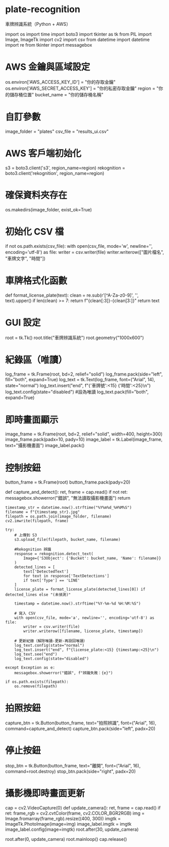# plate-recognition
車牌辨識系統（Python + AWS）

import os
import time
import boto3
import tkinter as tk
from PIL import Image, ImageTk
import cv2
import csv
from datetime import datetime
import re
from tkinter import messagebox

# AWS 金鑰與區域設定

os.environ['AWS_ACCESS_KEY_ID'] = "你的存取金鑰"
os.environ['AWS_SECRET_ACCESS_KEY'] = "你的私密存取金鑰"
region = "你的儲存桶位置"
bucket_name = "你的儲存桶名稱"

# 自訂參數

image_folder = "plates"
csv_file = "results_ui.csv"

# AWS 客戶端初始化

s3 = boto3.client('s3', region_name=region)
rekognition = boto3.client('rekognition', region_name=region)

# 確保資料夾存在

os.makedirs(image_folder, exist_ok=True)

# 初始化 CSV 檔

if not os.path.exists(csv_file):
    with open(csv_file, mode='w', newline='', encoding='utf-8') as file:
        writer = csv.writer(file)
        writer.writerow(["圖片檔名", "車牌文字", "時間"])

# 車牌格式化函數

def format_license_plate(text):
    clean = re.sub(r'[^A-Za-z0-9]', '', text).upper()
    if len(clean) >= 7:
        return f"{clean[:3]}-{clean[3:]}"
    return text

# GUI 設定

root = tk.Tk()
root.title("車牌辨識系統")
root.geometry("1000x600")

# 紀錄區（唯讀）

log_frame = tk.Frame(root, bd=2, relief="solid")
log_frame.pack(side="left", fill="both", expand=True)
log_text = tk.Text(log_frame, font=("Arial", 14), state="normal")
log_text.insert("end", f"{'車牌號':<15} {'時間':<25}\n")
log_text.config(state="disabled")  #設為唯讀
log_text.pack(fill="both", expand=True)

# 即時畫面顯示

image_frame = tk.Frame(root, bd=2, relief="solid", width=400, height=300)
image_frame.pack(padx=10, pady=10)
image_label = tk.Label(image_frame, text="攝影機畫面")
image_label.pack()

# 控制按鈕

button_frame = tk.Frame(root)
button_frame.pack(pady=20)

def capture_and_detect():
    ret, frame = cap.read()
    if not ret:
        messagebox.showerror("錯誤", "無法讀取攝影機畫面")
        return

    timestamp_str = datetime.now().strftime("%Y%m%d_%H%M%S")
    filename = f"{timestamp_str}.jpg"
    filepath = os.path.join(image_folder, filename)
    cv2.imwrite(filepath, frame)

    try:
        # 上傳到 S3
        s3.upload_file(filepath, bucket_name, filename)

        #Rekognition 辨識
        response = rekognition.detect_text(
            Image={'S3Object': {'Bucket': bucket_name, 'Name': filename}}
        )
        detected_lines = [
            text['DetectedText']
            for text in response['TextDetections']
            if text['Type'] == 'LINE'
        ]
        license_plate = format_license_plate(detected_lines[0]) if detected_lines else "(未偵測)"

        timestamp = datetime.now().strftime("%Y-%m-%d %H:%M:%S")

        # 寫入 CSV
        with open(csv_file, mode='a', newline='', encoding='utf-8') as file:
            writer = csv.writer(file)
            writer.writerow([filename, license_plate, timestamp])

        # 更新紀錄（解除唯讀-更新-再設回唯讀）
        log_text.config(state="normal")
        log_text.insert("end", f"{license_plate:<15} {timestamp:<25}\n")
        log_text.see("end")
        log_text.config(state="disabled")

    except Exception as e:
        messagebox.showerror("錯誤", f"辨識失敗：{e}")

    if os.path.exists(filepath):
        os.remove(filepath)

# 拍照按鈕

capture_btn = tk.Button(button_frame, text="拍照辨識", font=("Arial", 16), command=capture_and_detect)
capture_btn.pack(side="left", padx=20)

# 停止按鈕

stop_btn = tk.Button(button_frame, text="離開", font=("Arial", 16), command=root.destroy)
stop_btn.pack(side="right", padx=20)

# 攝影機即時畫面更新

cap = cv2.VideoCapture(0)
def update_camera():
    ret, frame = cap.read()
    if ret:
        frame_rgb = cv2.cvtColor(frame, cv2.COLOR_BGR2RGB)
        img = Image.fromarray(frame_rgb).resize((400, 300))
        imgtk = ImageTk.PhotoImage(image=img)
        image_label.imgtk = imgtk
        image_label.config(image=imgtk)
    root.after(30, update_camera)

root.after(0, update_camera)
root.mainloop()
cap.release()
